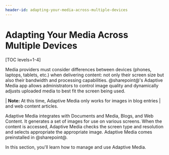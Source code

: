 ```yaml
---
header-id: adapting-your-media-across-multiple-devices
---
```


# Adapting Your Media Across Multiple Devices

[TOC levels=1-4]

Media providers must consider differences between devices (phones, laptops,
tablets, etc.) when delivering content: not only their screen size but also
their bandwidth and processing capabilities. @sharepoint@'s Adaptive Media app
allows administrators to control image quality and dynamically adjusts uploaded
media to best fit the screen being used. 

| **Note:** At this time, Adaptive Media only works for images in blog entries 
| and web content articles. 

Adaptive Media integrates with Documents and Media, Blogs, and Web Content. It
generates a set of images for use on various screens. When the content is
accessed, Adaptive Media checks the screen type and resolution and selects
appropriate the appropriate image. Adaptive Media comes preinstalled in 
@sharepoint@. 

In this section, you'll learn how to manage and use Adaptive Media. 
